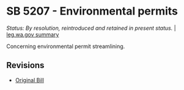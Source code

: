 # SB 5207 - Environmental permits
*Status: By resolution, reintroduced and retained in present status.* | [leg.wa.gov summary](https://app.leg.wa.gov/billsummary?BillNumber=5207&Year=2021)

Concerning environmental permit streamlining.

## Revisions
* [Original Bill](1/)